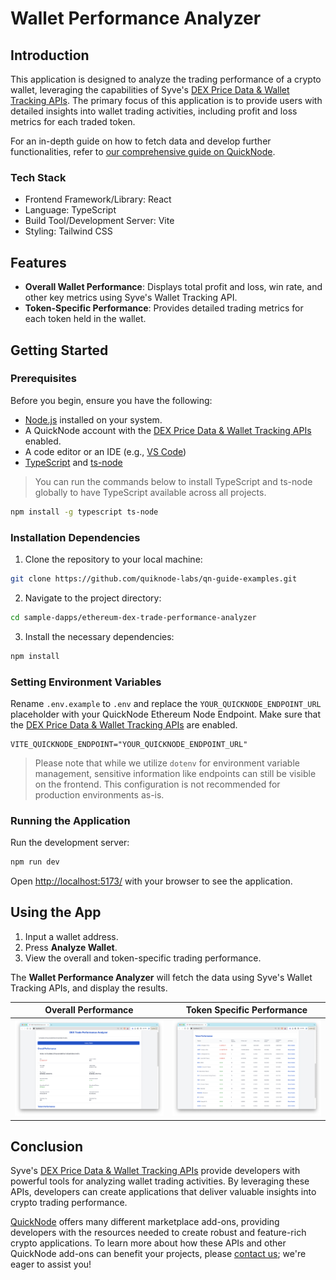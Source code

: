# Wallet Performance Analyzer

## Introduction

This application is designed to analyze the trading performance of a crypto wallet, leveraging the capabilities of Syve's [DEX Price Data & Wallet Tracking APIs](https://marketplace.quicknode.com/add-on/syve-dex-price-data-and-wallet-tracking-api). The primary focus of this application is to provide users with detailed insights into wallet trading activities, including profit and loss metrics for each traded token.

For an in-depth guide on how to fetch data and develop further functionalities, refer to [our comprehensive guide on QuickNode](https://www.quicknode.com/guides/quicknode-products/marketplace/how-to-track-dex-wallet-trading-performance).

### Tech Stack

- Frontend Framework/Library: React
- Language: TypeScript
- Build Tool/Development Server: Vite
- Styling: Tailwind CSS

## Features

- **Overall Wallet Performance**: Displays total profit and loss, win rate, and other key metrics using Syve's Wallet Tracking API.
- **Token-Specific Performance**: Provides detailed trading metrics for each token held in the wallet.

## Getting Started

### Prerequisites

Before you begin, ensure you have the following:

- [Node.js](https://nodejs.org/en/) installed on your system.
- A QuickNode account with the [DEX Price Data & Wallet Tracking APIs](https://marketplace.quicknode.com/add-on/syve-dex-price-data-and-wallet-tracking-api) enabled.
- A code editor or an IDE (e.g., [VS Code](https://code.visualstudio.com/))
- [TypeScript](https://www.typescriptlang.org/) and [ts-node](https://typestrong.org/ts-node/)

> You can run the commands below to install TypeScript and ts-node globally to have TypeScript available across all projects.

```bash
npm install -g typescript ts-node
```

### Installation Dependencies

1. Clone the repository to your local machine:

```bash
git clone https://github.com/quiknode-labs/qn-guide-examples.git
```

2. Navigate to the project directory:

```bash
cd sample-dapps/ethereum-dex-trade-performance-analyzer
```

3. Install the necessary dependencies:

```bash
npm install
```

### Setting Environment Variables

Rename `.env.example` to `.env` and replace the `YOUR_QUICKNODE_ENDPOINT_URL` placeholder with your QuickNode Ethereum Node Endpoint. Make sure that the [DEX Price Data & Wallet Tracking APIs](https://marketplace.quicknode.com/add-on/syve-dex-price-data-and-wallet-tracking-api) are enabled.

```env
VITE_QUICKNODE_ENDPOINT="YOUR_QUICKNODE_ENDPOINT_URL"
```

> Please note that while we utilize `dotenv` for environment variable management, sensitive information like endpoints can still be visible on the frontend. This configuration is not recommended for production environments as-is.

### Running the Application

Run the development server:

```bash
npm run dev
```

Open [http://localhost:5173/](http://localhost:5173/) with your browser to see the application.

## Using the App

1. Input a wallet address.
2. Press **Analyze Wallet**.
3. View the overall and token-specific trading performance.

The **Wallet Performance Analyzer** will fetch the data using Syve's Wallet Tracking APIs, and display the results.

Overall Performance            |  Token Specific Performance
:-------------------------:|:-------------------------:
![App Overall Performance](public/app-overview.png)  |  ![App Token Specific Performance](public/app-token-details.png)

## Conclusion

Syve's [DEX Price Data & Wallet Tracking APIs](https://marketplace.quicknode.com/add-on/syve-dex-price-data-and-wallet-tracking-api) provide developers with powerful tools for analyzing wallet trading activities. By leveraging these APIs, developers can create applications that deliver valuable insights into crypto trading performance.

[QuickNode](https://quicknode.com/) offers many different marketplace add-ons, providing developers with the resources needed to create robust and feature-rich crypto applications. To learn more about how these APIs and other QuickNode add-ons can benefit your projects, please [contact us](https://www.quicknode.com/contact-us); we're eager to assist you!